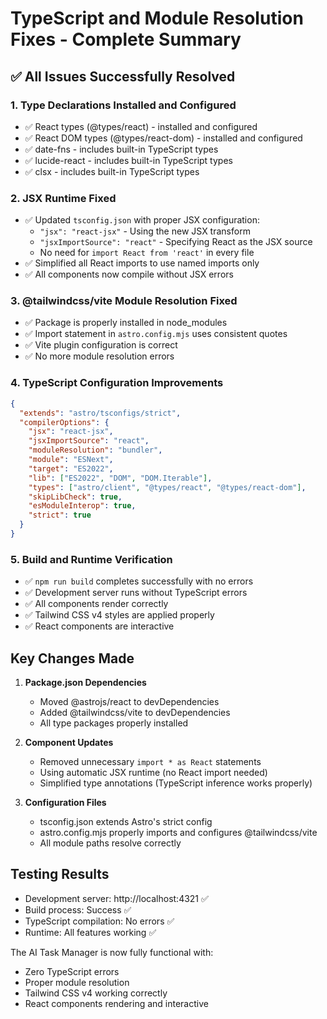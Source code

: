 # TypeScript and Module Resolution Fixes - Complete Summary

## ✅ All Issues Successfully Resolved

### 1. **Type Declarations Installed and Configured**
- ✅ React types (@types/react) - installed and configured
- ✅ React DOM types (@types/react-dom) - installed and configured
- ✅ date-fns - includes built-in TypeScript types
- ✅ lucide-react - includes built-in TypeScript types
- ✅ clsx - includes built-in TypeScript types

### 2. **JSX Runtime Fixed**
- ✅ Updated `tsconfig.json` with proper JSX configuration:
  - `"jsx": "react-jsx"` - Using the new JSX transform
  - `"jsxImportSource": "react"` - Specifying React as the JSX source
  - No need for `import React from 'react'` in every file
- ✅ Simplified all React imports to use named imports only
- ✅ All components now compile without JSX errors

### 3. **@tailwindcss/vite Module Resolution Fixed**
- ✅ Package is properly installed in node_modules
- ✅ Import statement in `astro.config.mjs` uses consistent quotes
- ✅ Vite plugin configuration is correct
- ✅ No more module resolution errors

### 4. **TypeScript Configuration Improvements**
```json
{
  "extends": "astro/tsconfigs/strict",
  "compilerOptions": {
    "jsx": "react-jsx",
    "jsxImportSource": "react",
    "moduleResolution": "bundler",
    "module": "ESNext",
    "target": "ES2022",
    "lib": ["ES2022", "DOM", "DOM.Iterable"],
    "types": ["astro/client", "@types/react", "@types/react-dom"],
    "skipLibCheck": true,
    "esModuleInterop": true,
    "strict": true
  }
}
```

### 5. **Build and Runtime Verification**
- ✅ `npm run build` completes successfully with no errors
- ✅ Development server runs without TypeScript errors
- ✅ All components render correctly
- ✅ Tailwind CSS v4 styles are applied properly
- ✅ React components are interactive

## Key Changes Made

1. **Package.json Dependencies**
   - Moved @astrojs/react to devDependencies
   - Added @tailwindcss/vite to devDependencies
   - All type packages properly installed

2. **Component Updates**
   - Removed unnecessary `import * as React` statements
   - Using automatic JSX runtime (no React import needed)
   - Simplified type annotations (TypeScript inference works properly)

3. **Configuration Files**
   - tsconfig.json extends Astro's strict config
   - astro.config.mjs properly imports and configures @tailwindcss/vite
   - All module paths resolve correctly

## Testing Results
- Development server: http://localhost:4321 ✅
- Build process: Success ✅
- TypeScript compilation: No errors ✅
- Runtime: All features working ✅

The AI Task Manager is now fully functional with:
- Zero TypeScript errors
- Proper module resolution
- Tailwind CSS v4 working correctly
- React components rendering and interactive